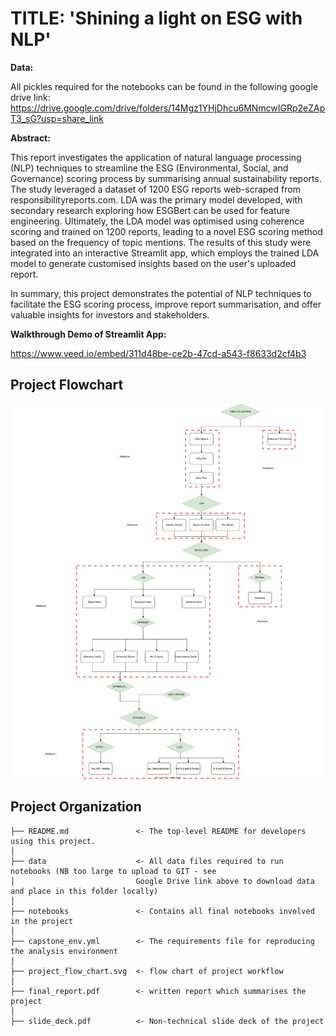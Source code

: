TITLE: 'Shining a light on ESG with NLP' 
==============================

**Data:**

All pickles required for the notebooks can be found in the following google drive link:
https://drive.google.com/drive/folders/14Mgz1YHjDhcu6MNmcwIGRp2eZApT3_sG?usp=share_link

**Abstract:**

This report investigates the application of natural language processing (NLP) techniques to streamline the ESG (Environmental, Social, and Governance) scoring process by summarising annual sustainability reports. The study leveraged a dataset of 1200 ESG reports web-scraped from responsibilityreports.com. LDA was the primary model developed, with secondary research exploring how ESGBert can be used for feature engineering. Ultimately, the LDA model was optimised using coherence scoring and trained on 1200 reports, leading to a novel ESG scoring method based on the frequency of topic mentions. The results of this study were integrated into an interactive Streamlit app, which employs the trained LDA model to generate customised insights based on the user's uploaded report.

In summary, this project demonstrates the potential of NLP techniques to facilitate the ESG scoring process, improve report summarisation, and offer valuable insights for investors and stakeholders.

**Walkthrough Demo of Streamlit App:**

https://www.veed.io/embed/311d48be-ce2b-47cd-a543-f8633d2cf4b3

Project Flowchart
------------

![Alt text](/project_flowchart.svg)


Project Organization
------------

    ├── README.md               <- The top-level README for developers using this project.
    │
    ├── data                    <- All data files required to run notebooks (NB too large to upload to GIT - see
    │                           Google Drive link above to download data and place in this folder locally)
    │  
    ├── notebooks               <- Contains all final notebooks involved in the project
    │        
    ├── capstone_env.yml        <- The requirements file for reproducing the analysis environment
    │
    ├── project_flow_chart.svg  <- flow chart of project workflow
    │
    ├── final_report.pdf        <- written report which summarises the project
    │
    ├── slide_deck.pdf          <- Non-technical slide deck of the project




